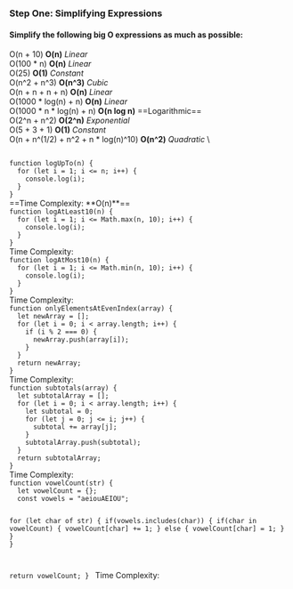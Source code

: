### Step One: Simplifying Expressions
#### Simplify the following big O expressions as much as possible:

O(n + 10) **O(n)** *Linear* \
O(100 * n) **O(n)** *Linear* \
O(25) **O(1)** *Constant* \
O(n^2 + n^3) **O(n^3)** *Cubic* \
O(n + n + n + n) **O(n)** *Linear* \
O(1000 * log(n) + n) **O(n)** *Linear* \
O(1000 * n * log(n) + n) **O(n log n)** ==Logarithmic== \
O(2^n + n^2) **O(2^n)** *Exponential* \
O(5 + 3 + 1) **O(1)** *Constant* \
O(n + n^(1/2) + n^2 + n * log(n)^10) **O(n^2)** *Quadratic* \

<code>
function logUpTo(n) {
  for (let i = 1; i <= n; i++) {
    console.log(i);
  }
}
</code>
==Time Complexity: **O(n)**==

<code>
function logAtLeast10(n) {
  for (let i = 1; i <= Math.max(n, 10); i++) {
    console.log(i);
  }
}
</code>
Time Complexity:

<code>
function logAtMost10(n) {
  for (let i = 1; i <= Math.min(n, 10); i++) {
    console.log(i);
  }
}
</code>
Time Complexity:

<code>
function onlyElementsAtEvenIndex(array) {
  let newArray = [];
  for (let i = 0; i < array.length; i++) {
    if (i % 2 === 0) {
      newArray.push(array[i]);
    }
  }
  return newArray;
}
</code>
Time Complexity:

<code>
function subtotals(array) {
  let subtotalArray = [];
  for (let i = 0; i < array.length; i++) {
    let subtotal = 0;
    for (let j = 0; j <= i; j++) {
      subtotal += array[j];
    }
    subtotalArray.push(subtotal);
  }
  return subtotalArray;
}
</code>
Time Complexity:

<code>
function vowelCount(str) {
  let vowelCount = {};
  const vowels = "aeiouAEIOU";

  for (let char of str) {
    if(vowels.includes(char)) {
      if(char in vowelCount) {
        vowelCount[char] += 1;
      } else {
        vowelCount[char] = 1;
      }
    }
  }

  return vowelCount;
}
</code>
Time Complexity: